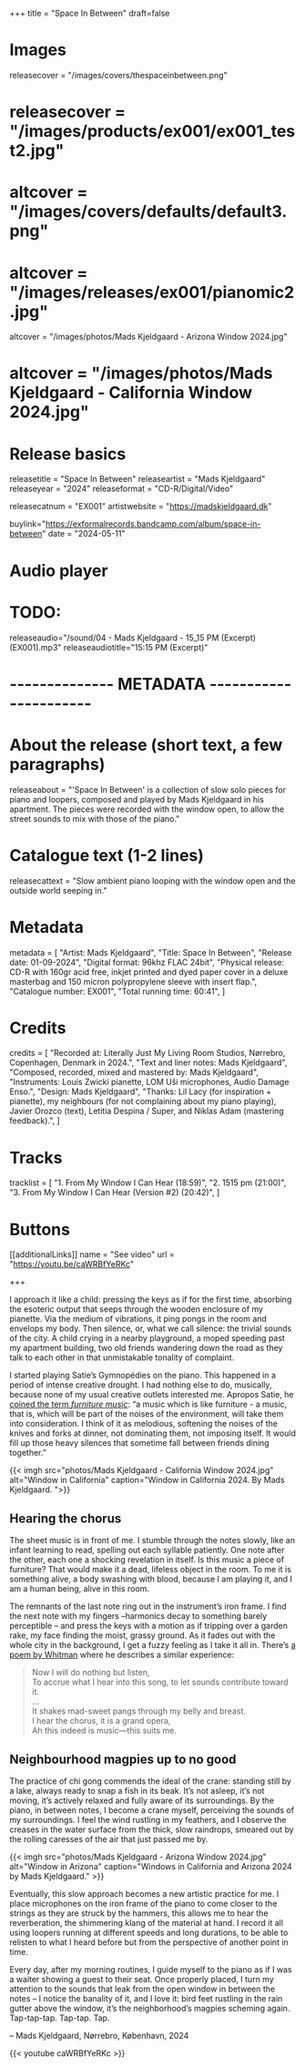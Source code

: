 +++
title = "Space In Between"
draft=false

# Images
releasecover = "/images/covers/thespaceinbetween.png"
# releasecover = "/images/products/ex001/ex001_test2.jpg"
# altcover = "/images/covers/defaults/default3.png"
# altcover = "/images/releases/ex001/pianomic2.jpg"
altcover = "/images/photos/Mads Kjeldgaard - Arizona Window 2024.jpg"
# altcover = "/images/photos/Mads Kjeldgaard - California Window 2024.jpg"

# Release basics
releasetitle = "Space In Between"
releaseartist = "Mads Kjeldgaard"
releaseyear = "2024"
releaseformat = "CD-R/Digital/Video"

releasecatnum = "EX001"
artistwebsite = "https://madskjeldgaard.dk"

buylink="https://exformalrecords.bandcamp.com/album/space-in-between"
date = "2024-05-11"

# Audio player
# TODO:
releaseaudio="/sound/04 - Mads Kjeldgaard - 15_15 PM (Excerpt) (EX001).mp3"
releaseaudiotitle="15:15 PM (Excerpt)"

# -------------- METADATA ----------------------

# About the release (short text, a few paragraphs)
releaseabout = "'Space In Between' is a collection of slow solo pieces for piano and loopers, composed and played by Mads Kjeldgaard in his apartment. The pieces were recorded with the window open, to allow the street sounds to mix with those of the piano."


# Catalogue text (1-2 lines)
releasecattext = "Slow ambient piano looping with the window open and the outside world seeping in."

# Metadata
metadata = [
    "Artist: Mads Kjeldgaard",
    "Title: Space In Between",
    "Release date: 01-09-2024",
    "Digital format: 96khz FLAC 24bit",
    "Physical release: CD-R with 160gr acid free, inkjet printed and dyed paper cover in a deluxe masterbag and 150 micron polypropylene sleeve with insert flap.",
    "Catalogue number: EX001",
    "Total running time: 60:41",
]

# Credits
credits = [
    "Recorded at: Literally Just My Living Room Studios, Nørrebro, Copenhagen, Denmark in 2024.",
    "Text and liner notes: Mads Kjeldgaard",
    "Composed, recorded, mixed and mastered by: Mads Kjeldgaard",
    "Instruments: Louis Zwicki pianette, LOM Uši microphones, Audio Damage Enso.",
    "Design: Mads Kjeldgaard",
    "Thanks: Lil Lacy (for inspiration + pianette), my neighbours (for not complaining about my piano playing), Javier Orozco (text), Letitia Despina / Super, and Niklas Adam (mastering feedback).",
]

# Tracks
tracklist = [
    "1. From My Window I Can Hear (18:59)",
    "2. 1515 pm (21:00)",
    "3. From My Window I Can Hear (Version #2) (20:42)",
]

# Buttons
[[additionalLinks]]
name = "See video"
url = "https://youtu.be/caWRBfYeRKc"

+++

I approach it like a child: pressing the keys as if for the first time, absorbing the esoteric output that seeps through the wooden enclosure of my pianette. Via the medium of vibrations, it ping pongs in the room and envelops my body. Then  silence, or, what we call silence: the trivial sounds of the city. A child crying in a nearby playground, a moped speeding past my apartment building, two old friends wandering down the road as they talk to each other in that unmistakable tonality of complaint.

I started playing Satie’s Gymnopédies on the piano. This happened in a period of intense creative drought. I had nothing else to do, musically, because none of my usual creative outlets interested me. Apropos Satie, he [coined the term _furniture music_](http://www.slashseconds.org/issues/001/001/articles/11_psuchin/index.php): “a music which is like furniture - a music, that is, which will be part of the noises of the environment, will take them into consideration. I think of it as melodious, softening the noises of the knives and forks at dinner, not dominating them, not imposing itself. It would fill up those heavy silences that sometime fall between friends dining together.”

{{< imgh src="photos/Mads Kjeldgaard - California Window 2024.jpg" alt="Window in California" caption="Window in California 2024. By Mads Kjeldgaard. ">}}  


## Hearing the chorus

The sheet music is in front of me. I stumble through the notes slowly, like an infant learning to read, spelling out each syllable patiently. One note after the other, each one a shocking revelation in itself. Is this music a piece of furniture? That would make it a dead, lifeless object in the room. To me it is something alive, a body swashing with blood, because I am playing it, and I am a human being, alive in this room.

The remnants of the last note ring out in the instrument’s iron frame. I find the next note with my fingers –harmonics decay to something barely perceptible – and press the keys with a motion as if tripping over a garden rake, my face finding the moist, grassy ground. As it fades out with the whole city in the background, I get a fuzzy feeling as I take it all in. There’s [a poem by Whitman](https://www.poetryfoundation.org/poems/45477/song-of-myself-1892-version) where he describes a similar experience:

> Now I will do nothing but listen,  
> To accrue what I hear into this song, to let sounds contribute toward it.  
> ...  
> It shakes mad-sweet pangs through my belly and breast.  
> I hear the chorus, it is a grand opera,   
> Ah this indeed is music—this suits me.

## Neighbourhood magpies up to no good

The practice of chi gong commends the ideal of the crane: standing still by a lake, always ready to snap a fish in its beak. It’s not asleep, it’s not moving, it’s actively relaxed and fully aware of its surroundings. By the piano, in between notes, I become a crane myself, perceiving the sounds of my surroundings. I feel the wind rustling in my feathers, and I observe the creases in the water surface from the thick, slow raindrops, smeared out by the rolling caresses of the air that just passed me by.

{{< imgh src="photos/Mads Kjeldgaard - Arizona Window 2024.jpg" alt="Window in Arizona" caption="Windows in California and Arizona 2024 by Mads Kjeldgaard." >}}

Eventually, this slow approach becomes a new artistic practice for me. I place microphones on the iron frame of the piano to come closer to the strings as they are struck by the hammers, this allows me to hear the reverberation, the shimmering klang of the material at hand. I record it all using loopers running at different speeds and long durations, to be able to relisten to what I heard before but from the perspective of another point in time.

Every day, after my morning routines, I guide myself to the piano as if I was a waiter showing a guest to their seat. Once properly placed, I turn my attention to the sounds that leak from the open window in between the notes – I notice the banality of it, and I love it: bird feet rustling in the rain gutter above the window, it’s the neighborhood’s magpies scheming again. Tap-tap-tap. Tap-tap. Tap.

– Mads Kjeldgaard, Nørrebro, København, 2024

{{< youtube caWRBfYeRKc >}}
